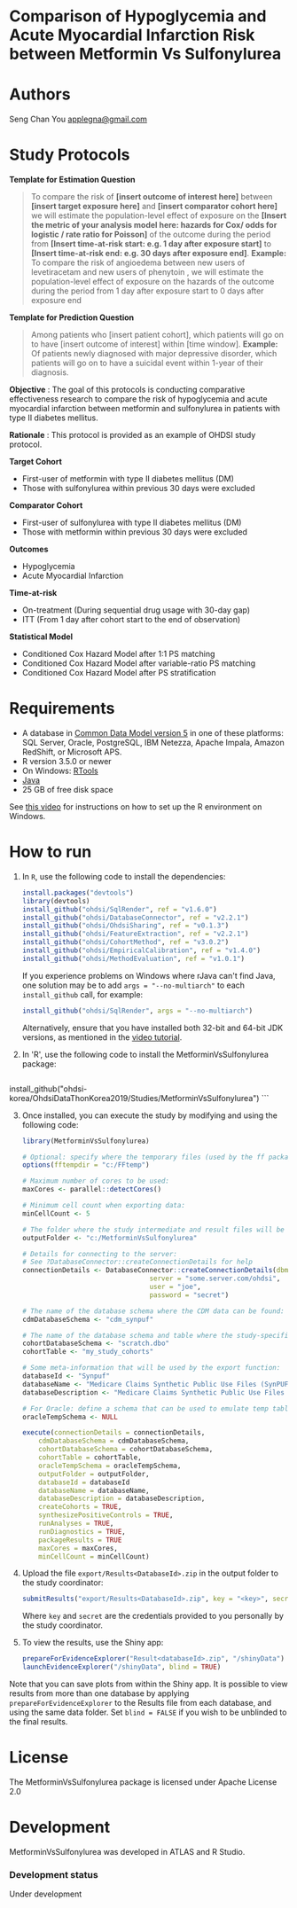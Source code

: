 Comparison of Hypoglycemia and Acute Myocardial Infarction Risk between Metformin Vs Sulfonylurea
==============================

Authors
============
Seng Chan You <applegna@gmail.com>

Study Protocols
============

**Template for Estimation Question**

>To compare the risk of **[insert outcome of interest here]** between **[insert target exposure here]** and **[insert comparator cohort here]** we will estimate the population-level effect of exposure on the **[Insert the metric of your analysis model here: hazards for Cox/ odds for logistic / rate ratio for Poisson]** of the outcome during the period from **[Insert time-at-risk start: e.g. 1 day after exposure start]** to **[Insert time-at-risk end: e.g. 30 days after exposure end]**.
**Example:**
To compare the risk of angioedema between new users of levetiracetam and new users of phenytoin , we will estimate the population-level effect of exposure on the hazards of the outcome during the period from 1 day after exposure start to 0 days after exposure end

**Template for Prediction Question**
>Among patients who [insert patient cohort], which patients will go on to have [insert outcome of interest] within [time window].
**Example:**
Of patients newly diagnosed with major depressive disorder, which patients will go on to have a suicidal event within 1-year of their diagnosis.

**Objective** : The goal of this protocols is conducting comparative effectiveness research to compare the risk of hypoglycemia and acute myocardial infarction between metformin and sulfonylurea in patients with type II diabetes mellitus.

**Rationale** : This protocol is provided as an example of OHDSI study protocol.

**Target Cohort**

- First-user of metformin with type II diabetes mellitus (DM)
- Those with sulfonylurea within previous 30 days were excluded

**Comparator Cohort**

- First-user of sulfonylurea with type II diabetes mellitus (DM)
- Those with metformin within previous 30 days were excluded

**Outcomes**

- Hypoglycemia
- Acute Myocardial Infarction

**Time-at-risk**

- On-treatment (During sequential drug usage with 30-day gap)
- ITT (From 1 day after cohort start to the end of observation)

**Statistical Model**

- Conditioned Cox Hazard Model after 1:1 PS matching
- Conditioned Cox Hazard Model after variable-ratio PS matching
- Conditioned Cox Hazard Model after PS stratification

Requirements
============

- A database in [Common Data Model version 5](https://github.com/OHDSI/CommonDataModel) in one of these platforms: SQL Server, Oracle, PostgreSQL, IBM Netezza, Apache Impala, Amazon RedShift, or Microsoft APS.
- R version 3.5.0 or newer
- On Windows: [RTools](http://cran.r-project.org/bin/windows/Rtools/)
- [Java](http://java.com)
- 25 GB of free disk space

See [this video](https://youtu.be/K9_0s2Rchbo) for instructions on how to set up the R environment on Windows.

How to run
==========
1. In `R`, use the following code to install the dependencies:

	```r
	install.packages("devtools")
	library(devtools)
	install_github("ohdsi/SqlRender", ref = "v1.6.0")
	install_github("ohdsi/DatabaseConnector", ref = "v2.2.1")
	install_github("ohdsi/OhdsiSharing", ref = "v0.1.3")
	install_github("ohdsi/FeatureExtraction", ref = "v2.2.1")
	install_github("ohdsi/CohortMethod", ref = "v3.0.2")
	install_github("ohdsi/EmpiricalCalibration", ref = "v1.4.0")
	install_github("ohdsi/MethodEvaluation", ref = "v1.0.1")
	```

	If you experience problems on Windows where rJava can't find Java, one solution may be to add `args = "--no-multiarch"` to each `install_github` call, for example:

	```r
	install_github("ohdsi/SqlRender", args = "--no-multiarch")
	```

	Alternatively, ensure that you have installed both 32-bit and 64-bit JDK versions, as mentioned in the [video tutorial](https://youtu.be/K9_0s2Rchbo).

2. In 'R', use the following code to install the MetforminVsSulfonylurea package:

	```r
  install_github("ohdsi-korea/OhdsiDataThonKorea2019/Studies/MetforminVsSulfonylurea")
	```

3. Once installed, you can execute the study by modifying and using the following code:

	```r
	library(MetforminVsSulfonylurea)

	# Optional: specify where the temporary files (used by the ff package) will be created:
	options(fftempdir = "c:/FFtemp")

	# Maximum number of cores to be used:
	maxCores <- parallel::detectCores()

	# Minimum cell count when exporting data:
	minCellCount <- 5

	# The folder where the study intermediate and result files will be written:
	outputFolder <- "c:/MetforminVsSulfonylurea"

	# Details for connecting to the server:
	# See ?DatabaseConnector::createConnectionDetails for help
	connectionDetails <- DatabaseConnector::createConnectionDetails(dbms = "postgresql",
									server = "some.server.com/ohdsi",
									user = "joe",
									password = "secret")

	# The name of the database schema where the CDM data can be found:
	cdmDatabaseSchema <- "cdm_synpuf"

	# The name of the database schema and table where the study-specific cohorts will be instantiated:
	cohortDatabaseSchema <- "scratch.dbo"
	cohortTable <- "my_study_cohorts"

	# Some meta-information that will be used by the export function:
	databaseId <- "Synpuf"
	databaseName <- "Medicare Claims Synthetic Public Use Files (SynPUFs)"
	databaseDescription <- "Medicare Claims Synthetic Public Use Files (SynPUFs) were created to allow interested parties to gain familiarity using Medicare claims data while protecting beneficiary privacy. These files are intended to promote development of software and applications that utilize files in this format, train researchers on the use and complexities of Centers for Medicare and Medicaid Services (CMS) claims, and support safe data mining innovations. The SynPUFs were created by combining randomized information from multiple unique beneficiaries and changing variable values. This randomization and combining of beneficiary information ensures privacy of health information."

	# For Oracle: define a schema that can be used to emulate temp tables:
	oracleTempSchema <- NULL

	execute(connectionDetails = connectionDetails,
		cdmDatabaseSchema = cdmDatabaseSchema,
		cohortDatabaseSchema = cohortDatabaseSchema,
		cohortTable = cohortTable,
		oracleTempSchema = oracleTempSchema,
		outputFolder = outputFolder,
		databaseId = databaseId
		databaseName = databaseName,
		databaseDescription = databaseDescription,
		createCohorts = TRUE,
		synthesizePositiveControls = TRUE,
		runAnalyses = TRUE,
		runDiagnostics = TRUE,
		packageResults = TRUE
		maxCores = maxCores,
		minCellCount = minCellCount)
	```

4. Upload the file ```export/Results<DatabaseId>.zip``` in the output folder to the study coordinator:

	```r
	submitResults("export/Results<DatabaseId>.zip", key = "<key>", secret = "<secret>")
	```

	Where ```key``` and ```secret``` are the credentials provided to you personally by the study coordinator.

5. To view the results, use the Shiny app:

	```r
	prepareForEvidenceExplorer("Result<databaseId>.zip", "/shinyData")
	launchEvidenceExplorer("/shinyData", blind = TRUE)
	```

  Note that you can save plots from within the Shiny app. It is possible to view results from more than one database by applying `prepareForEvidenceExplorer` to the Results file from each database, and using the same data folder. Set `blind = FALSE` if you wish to be unblinded to the final results.


License
=======
The MetforminVsSulfonylurea package is licensed under Apache License 2.0


Development
===========
MetforminVsSulfonylurea was developed in ATLAS and R Studio.

### Development status

Under development
